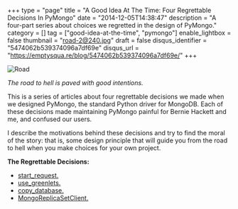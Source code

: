 +++
type = "page"
title = "A Good Idea At The Time: Four Regrettable Decisions In PyMongo"
date = "2014-12-05T14:38:47"
description = "A four-part series about choices we regretted in the design of PyMongo."
category = []
tag = ["good-idea-at-the-time", "pymongo"]
enable_lightbox = false
thumbnail = "road-2@240.jpg"
draft = false
disqus_identifier = "5474062b539374096a7df69e"
disqus_url = "https://emptysqua.re/blog/5474062b539374096a7df69e/"
+++

<p><img style="display:block; margin-left:auto; margin-right:auto;" src="road-2.jpg" alt="Road" title="Road" /></p>
<p><em>The road to hell is paved with good intentions.</em></p>
<p>This is a series of articles about four regrettable decisions we made when we designed PyMongo, the standard Python driver for MongoDB. Each of these decisions made maintaining PyMongo painful for Bernie Hackett and me, and confused our users.</p>
<p>I describe the motivations behind these decisions and try to find the moral of the story: that is, some design principle that will guide you from the road to hell when you make choices for your own project.</p>
<p><strong>The Regrettable Decisions:</strong></p>
<ul>
<li><a href="/blog/good-idea-at-the-time-pymongo-start-request/">start_request.</a></li>
<li><a href="/blog/it-seemed-like-a-good-idea-at-the-time-pymongo-use-greenlets/">use_greenlets.</a></li>
<li><a href="/blog/good-idea-at-the-time-pymongo-copy-database/">copy_database.</a></li>
<li><a href="/blog/good-idea-at-the-time-pymongo-mongoreplicasetclient/">MongoReplicaSetClient.</a></li>
</ul>

